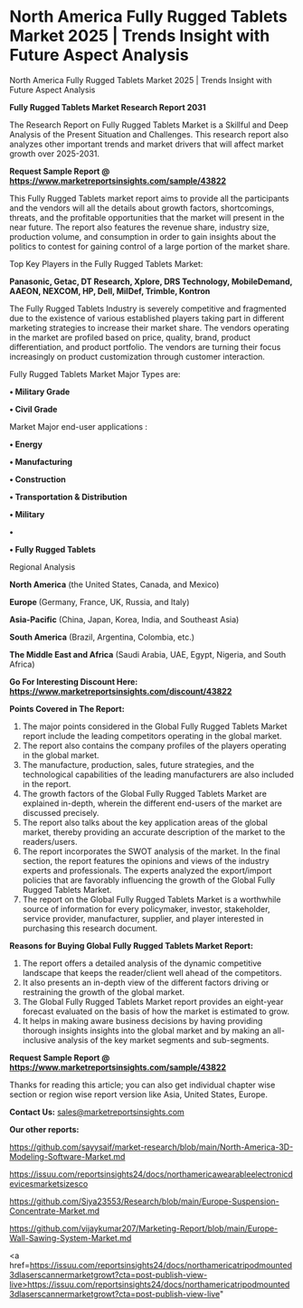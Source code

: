 # North America Fully Rugged Tablets Market 2025 | Trends Insight with Future Aspect Analysis
 North America Fully Rugged Tablets Market 2025 | Trends Insight with Future Aspect Analysis

<strong>Fully Rugged Tablets Market Research Report 2031</strong>

The Research Report on Fully Rugged Tablets Market is a Skillful and Deep Analysis of the Present Situation and Challenges. This research report also analyzes other important trends and market drivers that will affect market growth over 2025-2031.

<strong>Request Sample Report @ <a href=https://www.marketreportsinsights.com/sample/43822>https://www.marketreportsinsights.com/sample/43822</a></strong>

This Fully Rugged Tablets market report aims to provide all the participants and the vendors will all the details about growth factors, shortcomings, threats, and the profitable opportunities that the market will present in the near future. The report also features the revenue share, industry size, production volume, and consumption in order to gain insights about the politics to contest for gaining control of a large portion of the market share.

Top Key Players in the Fully Rugged Tablets Market:

<strong>Panasonic, Getac, DT Research, Xplore, DRS Technology, MobileDemand, AAEON, NEXCOM, HP, Dell, MilDef, Trimble, Kontron</strong>

The Fully Rugged Tablets Industry is severely competitive and fragmented due to the existence of various established players taking part in different marketing strategies to increase their market share. The vendors operating in the market are profiled based on price, quality, brand, product differentiation, and product portfolio. The vendors are turning their focus increasingly on product customization through customer interaction.

Fully Rugged Tablets Market Major Types are:

<strong>•  Military Grade

•  Civil Grade</strong>

Market Major end-user applications :

<strong>•  Energy

•  Manufacturing

•  Construction

•  Transportation & Distribution

•  Military

•  

•  Fully Rugged Tablets</strong>

Regional Analysis

</u><strong><b>North America</b></strong> (the United States, Canada, and Mexico)

<strong><b>Europe </b></strong>(Germany, France, UK, Russia, and Italy)

<strong><b>Asia-Pacific</b></strong> (China, Japan, Korea, India, and Southeast Asia)

<strong><b>South America</b></strong> (Brazil, Argentina, Colombia, etc.)

<strong><b>The Middle East and Africa</b></strong> (Saudi Arabia, UAE, Egypt, Nigeria, and South Africa)

<strong>Go For Interesting Discount Here: <a href=https://www.marketreportsinsights.com/discount/43822>https://www.marketreportsinsights.com/discount/43822</a></strong>

<strong>Points Covered in The Report:</strong>
<ol>
  <li>The major points considered in the Global Fully Rugged Tablets Market report include the leading competitors operating in the global market.</li>
  <li>The report also contains the company profiles of the players operating in the global market.</li>
  <li>The manufacture, production, sales, future strategies, and the technological capabilities of the leading manufacturers are also included in the report.</li>
  <li>The growth factors of the Global Fully Rugged Tablets Market are explained in-depth, wherein the different end-users of the market are discussed precisely.</li>
  <li>The report also talks about the key application areas of the global market, thereby providing an accurate description of the market to the readers/users.</li>
  <li>The report incorporates the SWOT analysis of the market. In the final section, the report features the opinions and views of the industry experts and professionals. The experts analyzed the export/import policies that are favorably influencing the growth of the Global Fully Rugged Tablets Market.</li>
  <li>The report on the Global Fully Rugged Tablets Market is a worthwhile source of information for every policymaker, investor, stakeholder, service provider, manufacturer, supplier, and player interested in purchasing this research document.</li>
</ol>
<strong>Reasons for Buying Global Fully Rugged Tablets Market Report:</strong>

<ol>
  <li>The report offers a detailed analysis of the dynamic competitive landscape that keeps the reader/client well ahead of the competitors.</li>
  <li>It also presents an in-depth view of the different factors driving or restraining the growth of the global market.</li>
  <li>The Global Fully Rugged Tablets Market report provides an eight-year forecast evaluated on the basis of how the market is estimated to grow.</li>
  <li>It helps in making aware business decisions by having providing thorough insights insights into the global market and by making an all-inclusive analysis of the key market segments and sub-segments.</li>
</ol>
<strong>Request Sample Report @ <a href=https://www.marketreportsinsights.com/sample/43822>https://www.marketreportsinsights.com/sample/43822</a></strong>


Thanks for reading this article; you can also get individual chapter wise section or region wise report version like Asia, United States, Europe.

<strong>Contact Us:</strong>
sales@marketreportsinsights.com

<strong>Our other reports:</strong>

<a href=https://github.com/sayysaif/market-research/blob/main/North-America-3D-Modeling-Software-Market.md>https://github.com/sayysaif/market-research/blob/main/North-America-3D-Modeling-Software-Market.md</a>

<a href=https://issuu.com/reportsinsights24/docs/northamericawearableelectronicdevicesmarketsizesco>https://issuu.com/reportsinsights24/docs/northamericawearableelectronicdevicesmarketsizesco</a>

<a href=https://github.com/Siya23553/Research/blob/main/Europe-Suspension-Concentrate-Market.md>https://github.com/Siya23553/Research/blob/main/Europe-Suspension-Concentrate-Market.md</a>

<a href=https://github.com/vijaykumar207/Marketing-Report/blob/main/Europe-Wall-Sawing-System-Market.md>https://github.com/vijaykumar207/Marketing-Report/blob/main/Europe-Wall-Sawing-System-Market.md</a>

<a href=https://issuu.com/reportsinsights24/docs/northamericatripodmounted3dlaserscannermarketgrowt?cta=post-publish-view-live>https://issuu.com/reportsinsights24/docs/northamericatripodmounted3dlaserscannermarketgrowt?cta=post-publish-view-live</a>"

